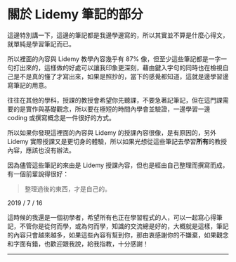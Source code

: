 # 關於 Lidemy 筆記的部分

這邊特別講一下，這邊的筆記都是我邊學邊寫的，所以其實並不算是什麼心得文，就單純是學習筆記而已。

所以裡面的內容與 Lidemy 教學內容幾乎有 87% 像，但至少這些筆記都是一字一句打出來的，這樣做的好處可以讓我印象更深刻，藉由鍵入字句的同時也在檢視自己是不是真的懂了才寫出來，如果是照抄的，當下的感覺都知道，這就是邊學習邊寫筆記的用意。

往往在其他的學科，授課的教授會希望你先聽課，不要急著記筆記，但在這門課需要的是實作與基礎觀念，所以要在極短的時間內學會並驗證，一邊學習一邊 coding 或撰寫概念是一件很好的方式。

所以如果你發現這裡面的內容與 Lidemy 的授課內容很像，是有原因的，另外 Lidemy 實際授課又是更切身的體驗，所以如果光想從這些筆記去學習**所有**的教授內容，應該也沒有辦法。

因為儘管這些筆記的來由是 Lidemy 授課內容，但也是經由自己整理而撰寫而成，有一個前輩說得很好：

> 整理過後的東西，才是自己的。

2019 / 7 / 16

這時候的我還是一個初學者，希望所有也正在學習程式的人，可以一起寫心得筆記，不管你是從何而學，或為何而學，知識的交流總是好的，大概就是這樣，筆記的內容只會越來越多，如果這些內容有幫到你，那由衷感謝你的不嫌棄，如果觀念和字面有錯，也歡迎跟我說，給我指教，十分感謝！

-----
